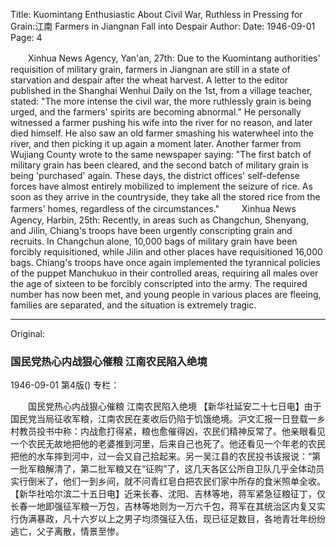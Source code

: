 Title: Kuomintang Enthusiastic About Civil War, Ruthless in Pressing for Grain:江南 Farmers in Jiangnan Fall into Despair
Author:
Date: 1946-09-01
Page: 4

　　Xinhua News Agency, Yan'an, 27th: Due to the Kuomintang authorities' requisition of military grain, farmers in Jiangnan are still in a state of starvation and despair after the wheat harvest. A letter to the editor published in the Shanghai Wenhui Daily on the 1st, from a village teacher, stated: "The more intense the civil war, the more ruthlessly grain is being urged, and the farmers' spirits are becoming abnormal." He personally witnessed a farmer pushing his wife into the river for no reason, and later died himself. He also saw an old farmer smashing his waterwheel into the river, and then picking it up again a moment later. Another farmer from Wujiang County wrote to the same newspaper saying: "The first batch of military grain has been cleared, and the second batch of military grain is being 'purchased' again. These days, the district offices' self-defense forces have almost entirely mobilized to implement the seizure of rice. As soon as they arrive in the countryside, they take all the stored rice from the farmers' homes, regardless of the circumstances."
　　
    Xinhua News Agency, Harbin, 25th: Recently, in areas such as Changchun, Shenyang, and Jilin, Chiang's troops have been urgently conscripting grain and recruits. In Changchun alone, 10,000 bags of military grain have been forcibly requisitioned, while Jilin and other places have requisitioned 16,000 bags. Chiang's troops have once again implemented the tyrannical policies of the puppet Manchukuo in their controlled areas, requiring all males over the age of sixteen to be forcibly conscripted into the army. The required number has now been met, and young people in various places are fleeing, families are separated, and the situation is extremely tragic.



<hr /> 

Original: 


### 国民党热心内战狠心催粮  江南农民陷入绝境

1946-09-01
第4版()
专栏：

　　国民党热心内战狠心催粮
    江南农民陷入绝境
    【新华社延安二十七日电】由于国民党当局征收军粮，江南农民在麦收后仍陷于饥饿绝境。沪文汇报一日登载一乡村教员投书中称：内战愈打得紧，粮也愈催得凶，农民们精神反常了。他亲眼看见一个农民无故地把他的老婆推到河里，后来自己也死了。他还看见一个年老的农民把他的水车摔到河中，过一会又自己拾起来。另一吴江县的农民投书该报说：“第一批军粮解清了，第二批军粮又在“征购”了，这几天各区公所自卫队几乎全体动员实行倒米了，他们一到乡间，就不问青红皂白把农民们家中所存的食米照单全收。
    【新华社哈尔滨二十五日电】近来长春、沈阳、吉林等地，蒋军紧急征粮征丁，仅长春一地即强征军粮一万包，吉林等地则为一万六千包，蒋军在其统治区内复又实行伪满暴政，凡十六岁以上之男子均须强征入伍，现已征足数目，各地青壮年纷纷逃亡，父子离散，情景至惨。
